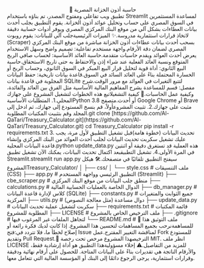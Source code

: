 <div align="center">🏦 حاسبة أذون الخزانة المصرية</div>تطبيق ويب تفاعلي ومفتوح المصدر، تم بناؤه باستخدام Streamlit لمساعدة المستثمرين في السوق المصري على حساب وتحليل عوائد أذون الخزانة. يقوم التطبيق بجلب أحدث بيانات العطاءات بشكل آلي من موقع البنك المركزي المصري ويوفر أدوات حسابية دقيقة لاتخاذ قرارات استثمارية مدروسة.✨ الميزات الرئيسيةجلب آلي للبيانات: يقوم روبوت (Scraper) بسحب أحدث بيانات عطاءات أذون الخزانة مباشرة من موقع البنك المركزي المصري لضمان دقة الأرقام.واجهة مستخدم تفاعلية: تصميم واضح وسهل الاستخدام يعرض أحدث العوائد ويقدم حاسبات متقدمة.حاسبة العائد الأساسية: لحساب صافي الربح المتوقع ونسبة العائد الفعلية عند شراء إذن والاحتفاظ به حتى تاريخ الاستحقاق.حاسبة البيع الثانوي: أداة قوية لتحليل قرار البيع المبكر في السوق الثانوي، وحساب الربح أو الخسارة المحتملة بناءً على العائد السائد في السوق.قاعدة بيانات تاريخية: حفظ البيانات المجلوبة في قاعدة بيانات SQLite لتتبع التغيرات في العوائد مع مرور الوقت.شرح مفصل: قسم للمساعدة يشرح المفاهيم المالية الأساسية مثل الفرق بين العائد والفائدة، وكيفية عمل الحاسبات.🚀 كيفية التشغيلاتبع هذه الخطوات لتشغيل المشروع على جهازك المحلي.1. المتطلبات الأساسيةPython 3.8 أو أحدث.متصفح Google Chrome أو Brave مثبت على جهازك.2. تثبيت المشروعأولاً، قم بنسخ المستودع إلى جهازك، ثم ادخل إلى المجلد وقم بتثبيت المكتبات المطلوبة.git clone [https://github.com/Al-QaTari/Treasury_Calculator.git](https://github.com/Al-QaTari/Treasury_Calculator.git)
cd Treasury_Calculator
pip install -r requirements.txt
3. تحديث البيانات (خطوة هامة)قبل تشغيل التطبيق لأول مرة، يجب عليك تشغيل سكربت تحديث البيانات لجلب أحدث العوائد من البنك المركزي وإنشاء قاعدة البيانات المحلية.python update_data.py
هذه العملية قد تستغرق دقيقة أو اثنتين في المرة الأولى.4. تشغيل التطبيقبعد اكتمال تحديث البيانات، يمكنك الآن تشغيل تطبيق Streamlit.streamlit run app.py
سيفتح التطبيق تلقائيًا في متصفحك.🛠️ هيكل المشروعTreasury_Calculator/
│
├── css/
│   └── style.css           # ملف التنسيقات (CSS)
├── app.py                  # التطبيق الرئيسي وواجهة المستخدم (Streamlit)
├── cbe_scraper.py          # منطق جلب البيانات من موقع البنك المركزي
├── calculations.py         # الدوال الخاصة بالعمليات الحسابية المالية
├── db_manager.py           # كلاس لإدارة قاعدة البيانات (SQLite)
├── constants.py            # جميع الثوابت والمتغيرات المركزية
├── utils.py                # دوال مساعدة (مثل معالجة النصوص)
├── update_data.py          # سكربت لتشغيل عملية تحديث البيانات
├── requirements.txt        # قائمة المكتبات المطلوبة للمشروع
├── LICENSE                 # ملف الترخيص الخاص بالمشروع
├── .gitignore              # لتجاهل الملفات غير المرغوب فيها
└── README.md               # ملف التوثيق هذا
🤝 للمساهمةنرحب بجميع المساهمات لتحسين هذا المشروع. إذا كانت لديك فكرة رائعة أو إصلاح لخطأ ما، فلا تتردد في:فتح Issue لمناقشة التغيير المقترح.عمل Fork للمستودع وتقديم Pull Request.📄 الترخيصهذا المشروع مرخص تحت رخصة MIT. انظر ملف LICENSE للمزيد من التفاصيل.⚠️ إخلاء مسؤوليةهذا التطبيق هو أداة إرشادية فقط، والأرقام الناتجة هي تقديرات بناءً على البيانات المتاحة. للحصول على أرقام نهائية ودقيقة وقرارات استثمارية، يرجى الرجوع دائمًا إلى البنك أو المؤسسة المالية التي تتعامل معها.

